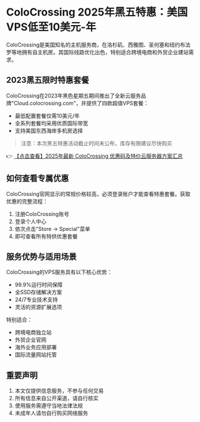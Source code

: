 # ColoCrossing 2025年黑五特惠：美国VPS低至10美元-年

ColoCrossing是美国知名的主机服务商，在洛杉矶、西雅图、圣何塞和纽约布法罗等地拥有自主机房。其国际线路优化出色，特别适合跨境电商和外贸企业建站需求。

## 2023黑五限时特惠套餐

ColoCrossing在2023年黑色星期五期间推出了全新云服务品牌"Cloud.colocrossing.com"，并提供了四款超值VPS套餐：

- 最低配置套餐仅需10美元/年
- 全系列套餐均采用优质国际带宽
- 支持美国东西海岸多机房选择

> 注意：本次黑五特惠活动截止时间未公布，库存有限建议尽快购买

👉 [【点击查看】2025年最新 ColoCrossing 优惠码及特价云服务器方案汇总](https://bit.ly/ColoCrossing)

## 如何查看专属优惠

ColoCrossing官网显示的常规价格较高，必须登录账户才能查看特惠套餐。获取优惠的完整流程：

1. 注册ColoCrossing账号
2. 登录个人中心
3. 依次点击"Store → Special"菜单
4. 即可查看所有特供优惠套餐

## 服务优势与适用场景

ColoCrossing的VPS服务具有以下核心优势：

- 99.9%运行时间保障
- 全SSD存储解决方案
- 24/7专业技术支持
- 灵活的资源扩展选项

特别适合：
- 跨境电商独立站
- 外贸企业官网
- 海外业务应用部署
- 国际流量网站托管

## 重要声明

1. 本文仅提供信息服务，不参与任何交易
2. 所有信息来自公开渠道，请自行核实
3. 使用服务需遵守当地法律法规
4. 未成年人请勿自行购买网络服务